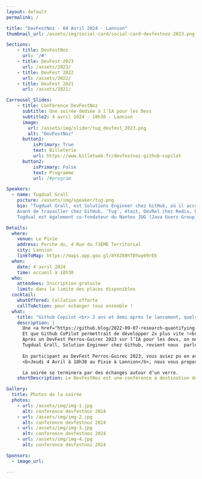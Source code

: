 ```yaml
---
layout: default
permalink: /

title: "DevFestNoz - 04 Avril 2024 - Lannion"
thumbnail_url: /assets/img/social-card/social-card-devfestnoz-2023.png

Sections:
    - title: DevFestNoz
      url: '/#'
    - title: DevFest 2023
      url: /assets/2023/
    - title: DevFest 2022
      url: /assets/2022/
    - title: DevFest 2021
      url: /assets/2021/

Carrousel_Slides:
    - title: Conférence DevFestNoz
      subtitle: Une soirée dédiée à l'IA pour les Devs
      subtitle2: 4 avril 2024 - 18h30 - Lannion
      image:
        url: /assets/img/slider/tug_devfest_2023.png
        alt: "DevFestNoz"
      button1:
          isPrimary: True
          text: Billeterie
          url: https://www.billetweb.fr/devfestnoz-github-copilot
      button2:
          isPrimary: False
          text: Programme
          url: /#program

Speakers:
  - name: Tugdual Grall
    picture: /assets/img/speaker/tug.png
    bio: "Tugdual Grall, est Solutions Engineer chez GitHub, où il accompagne les développeurs dans leur utilisation de GitHub et des pratiques DevOps/DevSecOps.
    Avant de travailler chez GitHub, 'Tug', était, DevRel chez Redis, Directeur du Product Management chez Red Hat, Technical Evangelist chez MapR, MongoDB et Couchbase. Tug a également travaillé comme CTO chez eXo Platform, et comme Product Manager et Développeur sur la platform JavaEE d'Oracle.
    Tugdual est également co-fondateur du Nantes JUG (Java Users Group) qui réunit tous les mois depuis 2008 les développeurs et architectes de la région nantaise."

Details:
  where:
    venue: Le Pixie 
    address: Porche du, 4 Rue du 73EME Territorial
    city: Lannion
    linkToMap: https://maps.app.goo.gl/8YXZ88hTBYwy69rE6
  when:
    date: 4 avril 2024
    time: accueil à 18h30
  who:
    attendees: Inscription gratuite
    limit: dans la limite des places disponibles
  cocktail: 
    whatOffered: Collation offerte
    callToAction: pour échanger tous ensemble !
  what:
    title: "Github Copilot <br> 2 ans et demi après le lancement, quels retours d’expérience ?"
    description: |
      Une <a href="https://github.blog/2022-09-07-research-quantifying-github-copilots-impact-on-developer-productivity-and-happiness">étude</a> réalisée par GitHub montre que 88% des développeurs qui utilisent CoPilot se sentent plus productifs, 74% trouvent qu’ils se concentrent sur des travaux plus satisfaisants.  <br>
      Et que Github CoPilot permettrait de développer 2x plus vite !<br>
      Après un DevFest Perros-Guirec 2023 sur l’IA pour les devs, on ne pouvait pas en rester là!<br>
      Tugdual Grall, Solution Engineer chez Github, revient nous  parler de Github CoPilot, le service d’IA générative pour l’aide au développement informatique proposé par Github.<br><br>
      
      En participant au DevFest Perros-Guirec 2023, vous aviez pu en avoir un avant-goût, voici la suite.
      <b>Jeudi 4 Avril à 18h30 au Pixie à Lannion</b>, nous vous proposons une conférence d’1h30 durant laquelle Tugdual Grall reviendra sur l’IA générative et fera un récap des bonnes pratiques de développement assisté par IA accumulées depuis 2,5 ans par Github et les utilisateurs de Copilot.<br><br>

      La soirée se terminera par des échanges autour d’un verre.
    shortDescription: Le DevFestNoz est une conférence à destination des développeu.se.r.s organisée par l'association <a href="https://codedarmor.fr/">Code d'Armor</a>.

Gallery:
  title: Photos de la soirée
  photos:
    - url: /assets/img/img-1.jpg
      alt: conference devfestnoz 2024
    - url: /assets/img/img-2.jpg
      alt: conference devfestnoz 2024
    - url: /assets/img/img-3.jpg
      alt: conference devfestnoz 2024
    - url: /assets/img/img-4.jpg
      alt: conference devfestnoz 2024

Sponsors:
  - image_url:

---
```

